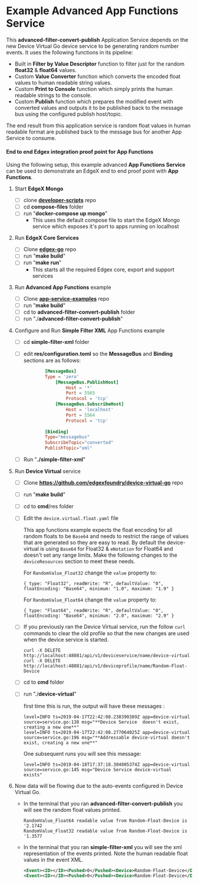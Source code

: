 # Example Advanced App Functions Service 

This **advanced-filter-convert-publish** Application Service depends on the new Device Virtual Go device service to be generating random number events. It uses the following functions in its pipeline:

- Built in **Filter by Value Descriptor** function to filter just for the random **float32** & **float64** values.
- Custom **Value Converter** function which converts the encoded float values to human readable string values.
- Custom **Print to Console** function which simply prints the human readable strings to the console.
- Custom **Publish** function which prepares the modified event with converted values and outputs it to be published back to the message bus using the configured publish host/topic.

The end result from this application service is random float values in human readable format are published back to the message bus for another App Service to consume.

#### End to end Edgex integration proof point for App Functions

Using the following setup, this example advanced **App Functions Service** can be used to demonstrate an EdgeX end to end proof point with **App Functions**.

1. Start **EdgeX Mongo**

   - [ ] clone **[developer-scripts](https://github.com/edgexfoundry/developer-scripts)** repo
   - [ ] cd **compose-files** folder
   - [ ] run "**docker-compose up mongo**"
        - This uses the default compose file to start the EdgeX Mongo service which exposes it's port to apps running on localhost

2. Run **EdgeX Core Services**

   - [ ] Clone **[edgex-go](https://github.com/edgexfoundry/edgex-go)** repo
   - [ ] run "**make build**"
   - [ ] run "**make run**"
     - This starts all the required Edgex core, export and support services 

3. Run **Advanced App Functions** example

   - [ ] Clone **[app-service-examples](https://github.com/edgexfoundry-holding/app-service-examples)** repo
   - [ ] run "**make build**"
   - [ ] cd to **advanced-filter-convert-publish** folder
   - [ ] run "./**advanced-filter-convert-publish**"

4. Configure and Run **Simple Filter XML** App Functions example

   - [ ] cd **simple-filter-xml** folder

   - [ ] edit **res/configuration.toml** so the **MessageBus** and **Binding** sections are as follows:

     ```toml
             [MessageBus]
             Type = 'zero'
                 [MessageBus.PublishHost]
                     Host = '*'
                     Port = 5565
                     Protocol = 'tcp'
                 [MessageBus.SubscribeHost]
                     Host = 'localhost'
                     Port = 5564
                     Protocol = 'tcp'
                 
             [Binding]
             Type="messagebus"
             SubscribeTopic="converted"
             PublishTopic="xml"
     ```

   - [ ] Run "**./simple-filter-xml**"

5. Run **Device Virtual** service

   - [ ] Clone **<https://github.com/edgexfoundry/device-virtual-go>** repo

   - [ ] run "**make build**"

   - [ ] cd to **cmd**/res folder

   - [ ] Edit the `device.virtual.float.yaml` file
   
      This app functions example expects the float encoding for all random floats to be `Base64` and needs to restrict the range of values that are generated so they are easy to read. By default the device-virtual is using `Base64` for Float32 & `eNotation` for Float64 and doesn't set any range limits. Make the following changes to the `deviceResources` section to meet these needs.
   
      For `RandomValue_Float32` change the `value` property to:

      ```
      { type: "Float32", readWrite: "R", defaultValue: "0", floatEncoding: "Base64", minimum: "1.0", maximum: "1.9" }
      ```
   
      For `RandomValue_Float64` change the `value` property to:
   
      ```
      { type: "Float64", readWrite: "R", defaultValue: "0", floatEncoding: "Base64", minimum: "2.0", maximum: "2.9" }
      ```
   
   - [ ] If you previously ran the Device Virtual service, run the follow `curl` commands to clear the old profile so that the new changes are used when the device service is started.
   
      ```
      curl -X DELETE http://localhost:48081/api/v1/deviceservice/name/device-virtual
      curl -X DELETE http://localhost:48081/api/v1/deviceprofile/name/Random-Float-Device
      ```
   
   - [ ] cd to **cmd** folder
   
   - [ ] run "./**device-virtual**"
   
      first time this is run, the output will have these messages :
        ```text
        level=INFO ts=2019-04-17T22:42:08.238390389Z app=device-virtual source=service.go:138 msg="**Device Service  doesn't exist, creating a new one**"
        level=INFO ts=2019-04-17T22:42:08.277064025Z app=device-virtual source=service.go:196 msg="**Addressable device-virtual doesn't exist, creating a new one**"
        ```
   
      One subsequent runs you will see this message:
     
        ```text
        level=INFO ts=2019-04-18T17:37:18.304805374Z app=device-virtual source=service.go:145 msg="Device Service device-virtual exists"
        ```
   
6. Now data will be flowing due to the auto-events configured in Device Virtual Go.

   - In the terminal that you ran **advanced-filter-convert-publish** you will see the random float values printed.

        ```text
        RandomValue_Float64 readable value from Random-Float-Device is '2.1742
        RandomValue_Float32 readable value from Random-Float-Device is '1.3577
        ```

   - In the terminal that you ran **simple-filter-xml** you will see the xml representation of the events printed. Note the human readable float values in the event XML.
        ```xml
        <Event><ID></ID><Pushed>0</Pushed><Device>Random-Float-Device</Device><Created>0</Created><Modified>0</Modified><Origin>1555609767442</Origin><Readings><Id>835c5541-d4d2-42a8-8937-8b24b4308d3f</Id><Pushed>0</Pushed><Created>0</Created><Origin>1555609767411</Origin><Modified>0</Modified><Device>Random-Float-Device</Device><Name>RandomValue_Float64</Name><Value>2.1742</Value><BinaryValue></BinaryValue></Readings></Event>
        <Event><ID></ID><Pushed>0</Pushed><Device>Random-Float-Device</Device><Created>0</Created><Modified>0</Modified><Origin>1555609797452</Origin><Readings><Id>21c8ccdc-3438-4baa-8fab-23a63bf4fa18</Id><Pushed>0</Pushed><Created>0</Created><Origin>1555609797419</Origin><Modified>0</Modified><Device>Random-Float-Device</Device><Name>RandomValue_Float32</Name><Value>1.3577</Value><BinaryValue></BinaryValue></Readings></Event>
        ```
